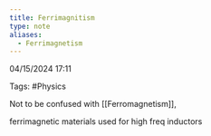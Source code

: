 ```yaml
---
title: Ferrimagnitism
type: note
aliases:
  - Ferrimagnetism
---
```

04/15/2024 17:11

Tags: #Physics 

Not to be confused with [[Ferromagnetism]], 


ferrimagnetic materials used for high freq inductors 